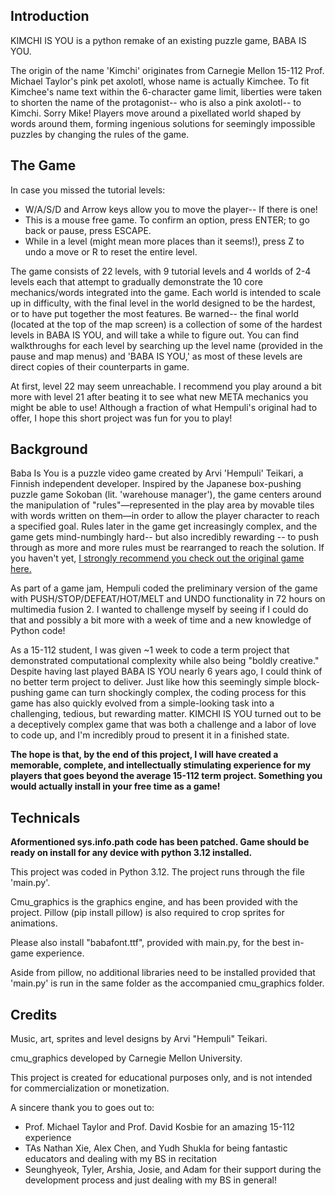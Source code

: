 ## Introduction
KIMCHI IS YOU is a python remake of an existing puzzle game, BABA IS YOU. 

The origin of the name 'Kimchi' originates from Carnegie Mellon 15-112 Prof. Michael Taylor's pink pet axolotl, whose name is actually Kimchee. To fit Kimchee's name text within the 6-character game limit, liberties were taken to shorten the name of the protagonist-- who is also a pink axolotl-- to Kimchi. Sorry Mike! Players move around a pixellated world shaped by words around them, forming ingenious solutions for seemingly impossible puzzles by changing the rules of the game.

## The Game
In case you missed the tutorial levels:
- W/A/S/D and Arrow keys allow you to move the player-- If there is one! 
- This is a mouse free game. To confirm an option, press ENTER; to go back or pause, press ESCAPE.
- While in a level (might mean more places than it seems!), press Z to undo a move or R to reset the entire level.

The game consists of 22 levels, with 9 tutorial levels and 4 worlds of 2-4 levels each that attempt to gradually demonstrate the 10 core mechanics/words integrated into the game. Each world is intended to scale up in difficulty, with the final level in the world designed to be the hardest, or to have put together the most features. Be warned-- the final world (located at the top of the map screen) is a collection of some of the hardest levels in BABA IS YOU, and will take a while to figure out. You can find walkthroughs for each level by searching up the level name (provided in the pause and map menus) and 'BABA IS YOU,' as most of these levels are direct copies of their counterparts in game. 

At first, level 22 may seem unreachable. I recommend you play around a bit more with level 21 after beating it to see what new META mechanics you might be able to use! Although a fraction of what Hempuli's original had to offer, I hope this short project was fun for you to play! 

## Background
Baba Is You is a puzzle video game created by Arvi 'Hempuli' Teikari, a Finnish independent developer. Inspired by the Japanese box-pushing puzzle game Sokoban (lit. 'warehouse manager'), the game centers around the manipulation of "rules"—represented in the play area by movable tiles with words written on them—in order to allow the player character to reach a specified goal. Rules later in the game get increasingly complex, and the game gets mind-numbingly hard-- but also incredibly rewarding -- to push through as more and more rules must be rearranged to reach the solution. If you haven't yet, [I strongly recommend you check out the original game here.](https://store.steampowered.com/app/736260/Baba_Is_You/)

As part of a game jam, Hempuli coded the preliminary version of the game with PUSH/STOP/DEFEAT/HOT/MELT and UNDO functionality in 72 hours on multimedia fusion 2. I wanted to challenge myself by seeing if I could do that and possibly a bit more with a week of time and a new knowledge of Python code! 

As a 15-112 student, I was given ~1 week to code a term project that demonstrated computational complexity while also being "boldly creative." Despite having last played BABA IS YOU nearly 6 years ago, I could think of no better term project to deliver. Just like how this seemingly simple block-pushing game can turn shockingly complex, the coding process for this game has also quickly evolved from a simple-looking task into a challenging, tedious, but rewarding matter. KIMCHI IS YOU turned out to be a deceptively complex game that was both a challenge and a labor of love to code up, and I'm incredibly proud to present it in a finished state.

**The hope is that, by the end of this project, I will have created a memorable, complete, and intellectually stimulating experience for my players that goes beyond the average 15-112 term project. Something you would actually install in your free time as a game!**

## Technicals
**Aformentioned sys.info.path code has been patched. Game should be ready on install for any device with python 3.12 installed.** 

This project was coded in Python 3.12. The project runs through the file 'main.py'.

Cmu_graphics is the graphics engine, and has been provided with the project. Pillow (pip install pillow) is also required to crop sprites for animations. 

Please also install "babafont.ttf", provided with main.py, for the best in-game experience. 

Aside from pillow, no additional libraries need to be installed provided that 'main.py' is run in the same folder as the accompanied cmu_graphics folder.

## Credits
Music, art, sprites and level designs by Arvi "Hempuli" Teikari. 

cmu_graphics developed by Carnegie Mellon University. 

This project is created for educational purposes only, and is not intended for commercialization or monetization.

A sincere thank you to goes out to: 
- Prof. Michael Taylor and Prof. David Kosbie for an amazing 15-112 experience
- TAs Nathan Xie, Alex Chen, and Yudh Shukla for being fantastic educators and dealing with my BS in recitation
-  Seunghyeok, Tyler, Arshia, Josie, and Adam for their support during the development process and just dealing with my BS in general! 

